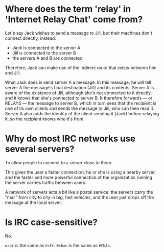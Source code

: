 # Where does the term 'relay' in 'Internet Relay Chat' come from?

Let's  say Jack  wishes to  send a  message to  Jill, but  their machines  don't
connect directly, instead:

   - Jack is connected to the server A
   - Jill is connected to the server B
   - the servers A and B are connected

Therefore, Jack can make  use of the indirect route that  exists between him and
Jill.

What Jack does is send server A a message.
In this  message, he will tell  server A the message's  final destination (Jill)
and its contents.
Server A is aware  of the existence of Jill, although she's  not connected to it
directly, and it knows that she's connected to server B.
It therefore forwards — or RELAYS — the  message to server B, which in turn sees
that the recipient is one of its own  clients and sends the message to Jill, who
can then read it.
Server A also adds the identity of  the client sending it (Jack) before relaying
it, so the recipient knows who it's from.

# Why do most IRC networks use several servers?

To allow people to connect to a server close to them.

This gives the user a faster connection; he or she is using a nearby server, and
the faster and  more powerful connection of the organization  running the server
carries traffic between users.

A network  of servers acts a  bit like a  postal service:
the servers carry  the "mail" from city  to city in big, fast  vehicles, and the
user just drops off the message at the local server.

# Is IRC case-sensitive?

No.

`user` is the same as `UsEr`.
`#chan` is the same as `#ChAn`.
